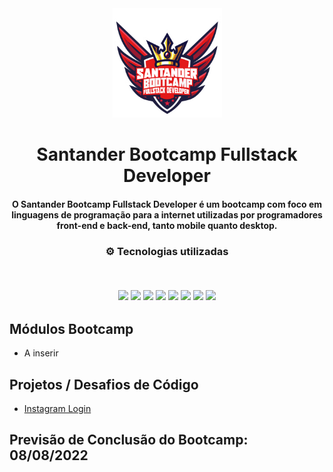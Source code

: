 <div align="center">
<img src="https://github.com/soumaisalex/Santander_Fullstack_Developer/blob/main/Logo_sbfd.png" width="175px"> 
</div>
<h1 align="center">Santander Bootcamp Fullstack Developer</h1>
<h4 align="center">O Santander Bootcamp Fullstack Developer é um bootcamp com foco em linguagens de programação para a internet utilizadas por programadores front-end e back-end, tanto mobile quanto desktop.</h4>

<h3 align="center">
⚙️ Tecnologias utilizadas
<p>&nbsp;</p>
<img src="https://img.shields.io/badge/git-%23F05033.svg?style=for-the-badge&logo=git&logoColor=white"/>
<img src="https://img.shields.io/badge/github-%23121011.svg?style=for-the-badge&logo=github&logoColor=white"/>
<img src="https://img.shields.io/badge/html5-%23E34F26.svg?style=for-the-badge&logo=html5&logoColor=white"/>
<img src="https://img.shields.io/badge/css3-%231572B6.svg?style=for-the-badge&logo=css3&logoColor=white"/>
<img src="https://img.shields.io/badge/javascript-%23323330.svg?style=for-the-badge&logo=javascript&logoColor=%23F7DF1E">
<img src="https://img.shields.io/badge/angular-%23DD0031.svg?style=for-the-badge&logo=angular&logoColor=white">
<img src="https://img.shields.io/badge/java-%23ED8B00.svg?style=for-the-badge&logo=java&logoColor=white">
<img src="https://img.shields.io/badge/spring-%236DB33F.svg?style=for-the-badge&logo=spring&logoColor=white">
</h3>

## Módulos Bootcamp

- A inserir

## Projetos / Desafios de Código

- [Instagram Login](https://github.com/soumaisalex/Santander_Fullstack_Developer/tree/main/Instagram%20Login)

## Previsão de Conclusão do Bootcamp: 08/08/2022

